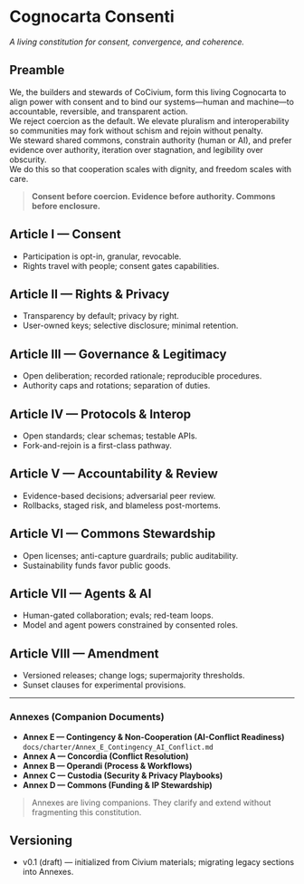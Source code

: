 # Cognocarta Consenti
*A living constitution for consent, convergence, and coherence.*

## Preamble
We, the builders and stewards of CoCivium, form this living Cognocarta to align power with consent and to bind our systems—human and machine—to accountable, reversible, and transparent action.  
We reject coercion as the default. We elevate pluralism and interoperability so communities may fork without schism and rejoin without penalty.  
We steward shared commons, constrain authority (human or AI), and prefer evidence over authority, iteration over stagnation, and legibility over obscurity.  
We do this so that cooperation scales with dignity, and freedom scales with care.

> **Consent before coercion. Evidence before authority. Commons before enclosure.**

## Article I — Consent
- Participation is opt-in, granular, revocable.
- Rights travel with people; consent gates capabilities.

## Article II — Rights & Privacy
- Transparency by default; privacy by right.
- User-owned keys; selective disclosure; minimal retention.

## Article III — Governance & Legitimacy
- Open deliberation; recorded rationale; reproducible procedures.
- Authority caps and rotations; separation of duties.

## Article IV — Protocols & Interop
- Open standards; clear schemas; testable APIs.
- Fork-and-rejoin is a first-class pathway.

## Article V — Accountability & Review
- Evidence-based decisions; adversarial peer review.
- Rollbacks, staged risk, and blameless post-mortems.

## Article VI — Commons Stewardship
- Open licenses; anti-capture guardrails; public auditability.
- Sustainability funds favor public goods.

## Article VII — Agents & AI
- Human-gated collaboration; evals; red-team loops.
- Model and agent powers constrained by consented roles.

## Article VIII — Amendment
- Versioned releases; change logs; supermajority thresholds.
- Sunset clauses for experimental provisions.

---

### Annexes (Companion Documents)
- **Annex E — Contingency & Non-Cooperation (AI-Conflict Readiness)**
  `docs/charter/Annex_E_Contingency_AI_Conflict.md`
- **Annex A — Concordia (Conflict Resolution)**
- **Annex B — Operandi (Process & Workflows)**
- **Annex C — Custodia (Security & Privacy Playbooks)**
- **Annex D — Commons (Funding & IP Stewardship)**

> Annexes are living companions. They clarify and extend without fragmenting this constitution.

## Versioning
- v0.1 (draft) — initialized from Civium materials; migrating legacy sections into Annexes.
